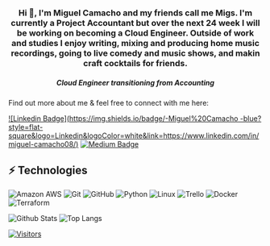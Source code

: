 ###

<h3 align="center">Hi 👋, I'm Miguel Camacho and my friends call me Migs. I'm currently a Project Accountant but over the next 24 week I will be working on becoming a Cloud Engineer. Outside of work and studies I enjoy writing, mixing and producing home music recordings, going to live comedy and music shows, and makin craft cocktails for friends.</h3>
<h5 align="center">Cloud Engineer transitioning from Accounting</h5>


Find out more about me & feel free to connect with me here:


[![Linkedin Badge](https://img.shields.io/badge/-Miguel%20Camacho -blue?style=flat-square&logo=Linkedin&logoColor=white&link=https://www.linkedin.com/in/miguel-camacho08/)](https://www.linkedin.com/in/miguel-camacho08/)
[![Medium Badge](https://img.shields.io/badge/Miguel%20Camacho-12100E?style=flat-square&logo=medium&logoColor=white&link=https://medium.com/@miguel-camacho)](https://medium.com/@miguel-camacho)

## ⚡ Technologies


![Amazon AWS](https://img.shields.io/badge/Amazon%20AWS-232F3E?style=flat-square&logo=amazon-aws)
![Git](https://img.shields.io/badge/-Git-black?style=flat-square&logo=git)
![GitHub](https://img.shields.io/badge/-GitHub-181717?style=flat-square&logo=github)
![Python](https://img.shields.io/badge/-Python-black?style=flat-square&logo=Python)
![Linux](https://img.shields.io/badge/Linux-FCC624?style=flat-square&logo=linux&logoColor=black)
![Trello](https://img.shields.io/badge/Trello-%23026AA7.svg?style=flat-square&logo=Trello&logoColor=white)
![Docker](https://img.shields.io/badge/docker-%230db7ed.svg?style=for-the-badge&logo=docker&logoColor=white)
![Terraform](https://img.shields.io/badge/terraform-%235835CC.svg?style=for-the-badge&logo=terraform&logoColor=white)

<!-- Replace the fields below with the information requested. Remember to remove the encapsulating <> characters. -->

![Github Stats](https://github-readme-stats.vercel.app/api?username=migslfc](https://github.com/migslfc/github-readme-stats))
![Top Langs](https://github-readme-stats.vercel.app/api/top-langs/?username=migslfc&hide=TeX&layout=compact)


[![Visitors](https://https://api.visitorbadge.io/api/visitors?path=migslfc%2Fmigslfc&label=VISITORS&countColor=%23263759)](https://visitorbadge.io/status?path=migslfc%2Fmigslfc)
